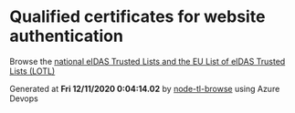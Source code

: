 # Qualified certificates for website authentication 
 Browse the [national eIDAS Trusted Lists and the EU List of eIDAS Trusted Lists (LOTL)](https://webgate.ec.europa.eu/tl-browser/#/) 
 
 
Generated at **Fri 12/11/2020  0:04:14.02** by [node-tl-browse](https://github.com/ymedlop/node-tl-browser) using Azure Devops 
